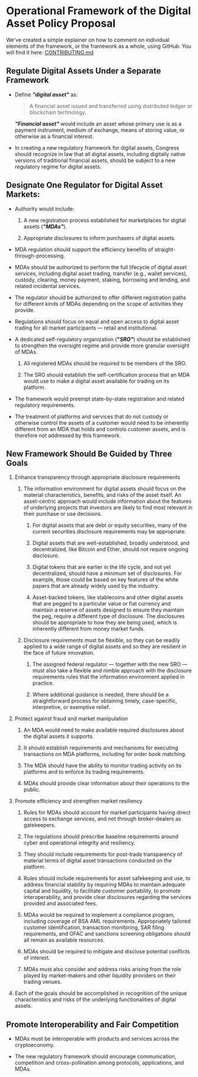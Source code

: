 # Operational Framework of the Digital Asset Policy Proposal

We've created a simple explainer on how to comment on individual elements of the
framework, or the framework as a whole, using GitHub. You will find it here:
[CONTRIBUTING.md](CONTRIBUTING.md)

## Regulate Digital Assets Under a Separate Framework

- Define **_"digital asset"_** as:

  > A financial asset issued and transferred using distributed ledger or
  > blockchain technology.

  **_"Financial asset"_** would include an asset whose primary use is as a
  payment instrument, medium of exchange, means of storing value, or otherwise
  as a financial interest.

- In creating a new regulatory framework for digital assets, Congress should
  recognize in law that all digital assets, including digitally native versions
  of traditional financial assets, should be subject to a new regulatory regime
  for digital assets.

## Designate One Regulator for Digital Asset Markets:

- Authority would include:

  1. A new registration process established for marketplaces for digital assets
     (**_"MDAs"_**).

  2. Appropriate disclosures to inform purchasers of digital assets.

- MDA regulation should support the efficiency benefits of
  straight-through-processing.

- MDAs should be authorized to perform the full lifecycle of digital asset
  services, including digital asset trading, transfer (e.g., wallet services),
  custody, clearing, money payment, staking, borrowing and lending, and related
  incidental services.

- The regulator should be authorized to offer different registration paths for
  different kinds of MDAs depending on the scope of activities they provide.

- Regulations should focus on equal and open access to digital asset trading for
  all market participants — retail and institutional.

- A dedicated self-regulatory organization (**"_SRO"_**) should be established
  to strengthen the oversight regime and provide more granular oversight of
  MDAs.

  1. All registered MDAs should be required to be members of the SRO.

  2. The SRO should establish the self-certification process that an MDA would
     use to make a digital asset available for trading on its platform.

- The framework would preempt state-by-state registration and related regulatory
  requirements.

- The treatment of platforms and services that do not custody or otherwise
  control the assets of a customer would need to be inherently different from an
  MDA that holds and controls customer assets, and is therefore not addressed by
  this framework.

## New Framework Should Be Guided by Three Goals

1. Enhance transparency through appropriate disclosure requirements

   1. The information environment for digital assets should focus on the
      material characteristics, benefits, and risks of the asset itself. An
      asset-centric approach would include information about the features of
      underlying projects that investors are likely to find most relevant in
      their purchase or use decisions.

      1. For digital assets that are debt or equity securities, many of the
         current securities disclosure requirements may be appropriate.

      2. Digital assets that are well-established, broadly understood, and
         decentralized, like Bitcoin and Ether, should not require ongoing
         disclosure.

      3. Digital tokens that are earlier in the life cycle, and not yet
         decentralized, should have a minimum set of disclosures. For example,
         those could be based on key features of the white papers that are
         already widely used by the industry.

      4. Asset-backed tokens, like stablecoins and other digital assets that are
         pegged to a particular value or fiat currency and maintain a reserve of
         assets designed to ensure they maintain the peg, require a different
         type of disclosure. The disclosures should be appropriate to how they
         are being used, which is inherently different from money market funds.

   2. Disclosure requirements must be flexible, so they can be readily applied
      to a wide range of digital assets and so they are resilient in the face of
      future innovation.

      1. The assigned federal regulator — together with the new SRO — must also
         take a flexible and nimble approach with the disclosure requirements
         rules that the information environment applied in practice.

      2. Where additional guidance is needed, there should be a straightforward
         process for obtaining timely, case-specific, interpretive, or exemptive
         relief.

2. Protect against fraud and market manipulation

   1. An MDA would need to make available required disclosures about the digital
      assets it supports.

   2. It should establish requirements and mechanisms for executing transactions
      on MDA platforms, including for order book matching.

   3. The MDA should have the ability to monitor trading activity on its
      platforms and to enforce its trading requirements.

   4. MDAs should provide clear information about their operations to the
      public.

3. Promote efficiency and strengthen market resiliency

   1. Rules for MDAs should account for market participants having direct access
      to exchange services, and not through broker-dealers as gatekeepers.

   2. The regulations should prescribe baseline requirements around cyber and
      operational integrity and resiliency.

   3. They should include requirements for post-trade transparency of material
      terms of digital asset transactions conducted on the platform.

   4. Rules should include requirements for asset safekeeping and use, to
      address financial stability by requiring MDAs to maintain adequate capital
      and liquidity, to facilitate customer portability, to promote
      interoperability, and provide clear disclosures regarding the services
      provided and associated fees.

   5. MDAs would be required to implement a compliance program, including
      coverage of BSA AML requirements. Appropriately tailored customer
      identification, transaction monitoring, SAR filing requirements, and OFAC
      and sanctions screening obligations should all remain as available
      resources.

   6. MDAs should be required to mitigate and disclose potential conflicts of
      interest.

   7. MDAs must also consider and address risks arising from the role played by
      market-makers and other liquidity providers on their trading venues.

4. Each of the goals should be accomplished in recognition of the unique
   characteristics and risks of the underlying functionalities of digital
   assets.

## Promote Interoperability and Fair Competition

- MDAs must be interoperable with products and services across the
  cryptoeconomy.

- The new regulatory framework should encourage communication, competition and
  cross-pollination among protocols, applications, and MDAs.
